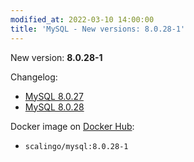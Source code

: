 ```yaml
---
modified_at: 2022-03-10 14:00:00
title: 'MySQL - New versions: 8.0.28-1'
---
```


New version: **8.0.28-1**

Changelog:
* [MySQL 8.0.27](https://dev.mysql.com/doc/relnotes/mysql/8.0/en/news-8-0-27.html)
* [MySQL 8.0.28](https://dev.mysql.com/doc/relnotes/mysql/8.0/en/news-8-0-28.html)

Docker image on [Docker Hub](https://hub.docker.com/r/scalingo/mysql):

* `scalingo/mysql:8.0.28-1`
